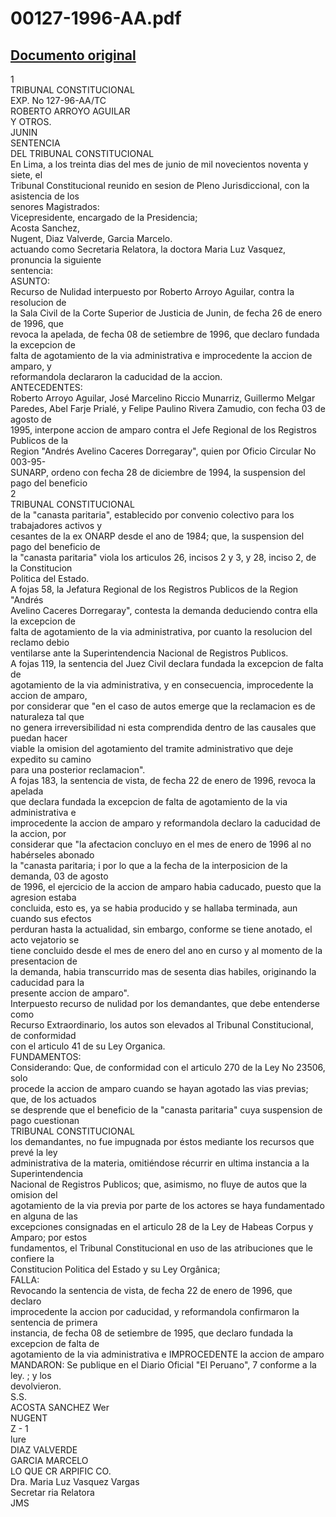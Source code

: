 
00127-1996-AA.pdf
=================
  
[Documento original](https://tc.gob.pe/jurisprudencia/1997/00127-1996-AA.pdf)  
---  
1  
TRIBUNAL CONSTITUCIONAL  
EXP. No 127-96-AA/TC  
ROBERTO ARROYO AGUILAR  
Y OTROS.  
JUNIN  
SENTENCIA  
DEL TRIBUNAL CONSTITUCIONAL  
En Lima, a los treinta dias del mes de junio de mil novecientos noventa y siete, el  
Tribunal Constitucional reunido en sesion de Pleno Jurisdiccional, con la asistencia de los  
senores Magistrados:  
Vicepresidente, encargado de la Presidencia;  
Acosta Sanchez,  
Nugent, Diaz Valverde, Garcia Marcelo.  
actuando como Secretaria Relatora, la doctora Maria Luz Vasquez, pronuncia la siguiente  
sentencia:  
ASUNTO:  
Recurso de Nulidad interpuesto por Roberto Arroyo Aguilar, contra la resolucion de  
la Sala Civil de la Corte Superior de Justicia de Junin, de fecha 26 de enero de 1996, que  
revoca la apelada, de fecha 08 de setiembre de 1996, que declaro fundada la excepcion de  
falta de agotamiento de la via administrativa e improcedente la accion de amparo, y  
reformandola declararon la caducidad de la accion.  
ANTECEDENTES:  
Roberto Arroyo Aguilar, José Marcelino Riccio Munarriz, Guillermo Melgar  
Paredes, Abel Farje Prialé, y Felipe Paulino Rivera Zamudio, con fecha 03 de agosto de  
1995, interpone accion de amparo contra el Jefe Regional de los Registros Publicos de la  
Region "Andrés Avelino Caceres Dorregaray", quien por Oficio Circular No 003-95-  
SUNARP, ordeno con fecha 28 de diciembre de 1994, la suspension del pago del beneficio  
2  
TRIBUNAL CONSTITUCIONAL  
de la "canasta paritaria", establecido por convenio colectivo para los trabajadores activos y  
cesantes de la ex ONARP desde el ano de 1984; que, la suspension del pago del beneficio de  
la "canasta paritaria" viola los articulos 26, incisos 2 y 3, y 28, inciso 2, de la Constitucion  
Politica del Estado.  
A fojas 58, la Jefatura Regional de los Registros Publicos de la Region "Andrés  
Avelino Caceres Dorregaray", contesta la demanda deduciendo contra ella la excepcion de  
falta de agotamiento de la via administrativa, por cuanto la resolucion del reclamo debio  
ventilarse ante la Superintendencia Nacional de Registros Publicos.  
A fojas 119, la sentencia del Juez Civil declara fundada la excepcion de falta de  
agotamiento de la via administrativa, y en consecuencia, improcedente la accion de amparo,  
por considerar que "en el caso de autos emerge que la reclamacion es de naturaleza tal que  
no genera irreversibilidad ni esta comprendida dentro de las causales que puedan hacer  
viable la omision del agotamiento del tramite administrativo que deje expedito su camino  
para una posterior reclamacion".  
A fojas 183, la sentencia de vista, de fecha 22 de enero de 1996, revoca la apelada  
que declara fundada la excepcion de falta de agotamiento de la via administrativa e  
improcedente la accion de amparo y reformandola declaro la caducidad de la accion, por  
considerar que "la afectacion concluyo en el mes de enero de 1996 al no habérseles abonado  
la "canasta paritaria; i por lo que a la fecha de la interposicion de la demanda, 03 de agosto  
de 1996, el ejercicio de la accion de amparo habia caducado, puesto que la agresion estaba  
concluida, esto es, ya se habia producido y se hallaba terminada, aun cuando sus efectos  
perduran hasta la actualidad, sin embargo, conforme se tiene anotado, el acto vejatorio se  
tiene concluido desde el mes de enero del ano en curso y al momento de la presentacion de  
la demanda, habia transcurrido mas de sesenta dias habiles, originando la caducidad para la  
presente accion de amparo".  
Interpuesto recurso de nulidad por los demandantes, que debe entenderse como  
Recurso Extraordinario, los autos son elevados al Tribunal Constitucional, de conformidad  
con el articulo 41 de su Ley Organica.  
FUNDAMENTOS:  
Considerando: Que, de conformidad con el articulo 270 de la Ley No 23506, solo  
procede la accion de amparo cuando se hayan agotado las vias previas; que, de los actuados  
se desprende que el beneficio de la "canasta paritaria" cuya suspension de pago cuestionan  
TRIBUNAL CONSTITUCIONAL  
los demandantes, no fue impugnada por éstos mediante los recursos que prevé la ley  
administrativa de la materia, omitiéndose récurrir en ultima instancia a la Superintendencia  
Nacional de Registros Publicos; que, asimismo, no fluye de autos que la omision del  
agotamiento de la via previa por parte de los actores se haya fundamentado en alguna de las  
excepciones consignadas en el articulo 28 de la Ley de Habeas Corpus y Amparo; por estos  
fundamentos, el Tribunal Constitucional en uso de las atribuciones que le confiere la  
Constitucion Politica del Estado y su Ley Orgânica;  
FALLA:  
Revocando la sentencia de vista, de fecha 22 de enero de 1996, que declaro  
improcedente la accion por caducidad, y reformandola confirmaron la sentencia de primera  
instancia, de fecha 08 de setiembre de 1995, que declaro fundada la excepcion de falta de  
agotamiento de la via administrativa e IMPROCEDENTE la accion de amparo  
MANDARON: Se publique en el Diario Oficial "El Peruano", 7 conforme a la ley. ; y los  
devolvieron.  
S.S.  
ACOSTA SANCHEZ Wer  
NUGENT  
Z - 1  
lure  
DIAZ VALVERDE  
GARCIA MARCELO  
LO QUE CR ARPIFIC CO.  
Dra. Maria Luz Vasquez Vargas  
Secretar ria Relatora  
JMS